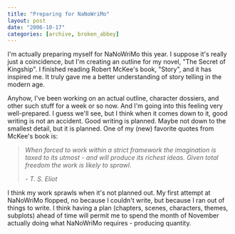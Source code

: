 ```yaml
---
title: "Preparing for NaNoWriMo"
layout: post
date: "2006-10-17"
categories: [archive, broken_abbey]
---
```


I'm actually preparing myself for NaNoWriMo this year. I suppose it's really
just a coincidence, but I'm creating an outline for my novel, "The Secret of
Kingship". I finished reading Robert McKee's book, "Story", and it has inspired
me. It truly gave me a better understanding of story telling in the modern age.

Anyhow, I've been working on an actual outline, character dossiers, and other
such stuff for a week or so now. And I'm going into this feeling very
well-prepared. I guess we'll see, but I think when it comes down to it, good
writing is not an accident. Good writing is planned. Maybe not down to the
smallest detail, but it is planned. One of my (new) favorite quotes from McKee's
book is:

> _When forced to work within a strict framework the imagination is taxed to its
> utmost - and will produce its richest ideas. Given total freedom the work is
> likely to sprawl._
>
> _- T. S. Eliot_

I think my work sprawls when it's not planned out. My first attempt at NaNoWriMo
flopped, no because I couldn't write, but because I ran out of things to write.
I think having a plan (chapters, scenes, characters, themes, subplots) ahead of
time will permit me to spend the month of November actually doing what NaNoWriMo
requires - producing quantity.

